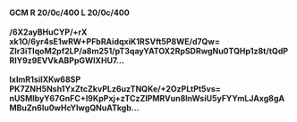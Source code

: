 #### GCM R 20/0c/400 L 20/0c/400
**/6X2ayBHuCYP/+rX**<br/>**xk1O/6yr4sE1wRW+PFbRAidqxiK1RSVft5P8WE/d7Qw=**<br/>**ZIr3iTIqoM2pf2LP/a8m251/pT3qayYATOX2RpSDRwgNu0TQHp1z8t/tQdPRlY9z9EVVkABPpGWlXHU7...**<br/><br/>
**lxImR1siIXKw68SP**<br/>**PK7ZNH5Nsh1YxZtcZkvPLz6uzTNQKe/+2OzPLtPt5vs=**<br/>**nUSMIbyY67GnFC+I9KpPxj+zTCzZlPMRVun8lnWsiU5yFYYmLJAxg8gAMBuZn6lu0wHcYlwgQNuATkgb...**
